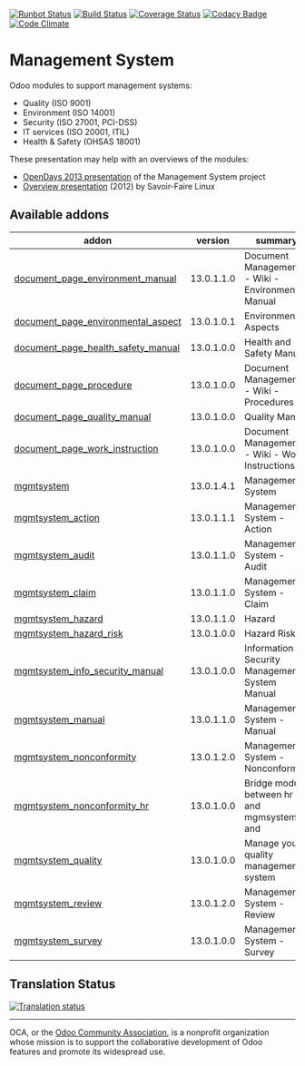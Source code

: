 [![Runbot Status](https://runbot.odoo-community.org/runbot/badge/flat/128/13.0.svg)](https://runbot.odoo-community.org/runbot/repo/github-com-oca-management-system-128)
[![Build Status](https://travis-ci.org/OCA/management-system.svg?branch=13.0)](https://travis-ci.org/OCA/management-system)
[![Coverage Status](https://coveralls.io/repos/OCA/management-system/badge.svg?branch=13.0)](https://coveralls.io/r/OCA/management-system?branch=13.0)
[![Codacy Badge](https://www.codacy.com/project/badge/88b8a3c69bda435581ea4b4f7850d7c2)](https://www.codacy.com/app/OCA/management-system)
[![Code Climate](https://codeclimate.com/github/OCA/management-system/badges/gpa.svg)](https://codeclimate.com/github/OCA/management-system)

# Management System

Odoo modules to support management systems:

* Quality (ISO 9001)
* Environment (ISO 14001)
* Security (ISO 27001, PCI-DSS)
* IT services (ISO 20001, ITIL)
* Health & Safety (OHSAS 18001)

These presentation may help with an overviews of the modules:

* [OpenDays 2013 presentation](http://www.slideshare.net/max3903/iso-anmanagement-systemswithopenerpen) of the Management System project
* [Overview presentation](http://www.slideshare.net/max3903/openerp-management-system-modules) (2012) by Savoir-Faire Linux

[//]: # (addons)

Available addons
----------------
addon | version | summary
--- | --- | ---
[document_page_environment_manual](document_page_environment_manual/) | 13.0.1.1.0 | Document Management - Wiki - Environment Manual
[document_page_environmental_aspect](document_page_environmental_aspect/) | 13.0.1.0.1 | Environmental Aspects
[document_page_health_safety_manual](document_page_health_safety_manual/) | 13.0.1.0.0 | Health and Safety Manual
[document_page_procedure](document_page_procedure/) | 13.0.1.0.0 | Document Management - Wiki - Procedures
[document_page_quality_manual](document_page_quality_manual/) | 13.0.1.0.0 | Quality Manual
[document_page_work_instruction](document_page_work_instruction/) | 13.0.1.0.0 | Document Management - Wiki - Work Instructions
[mgmtsystem](mgmtsystem/) | 13.0.1.4.1 | Management System
[mgmtsystem_action](mgmtsystem_action/) | 13.0.1.1.1 | Management System - Action
[mgmtsystem_audit](mgmtsystem_audit/) | 13.0.1.1.0 | Management System - Audit
[mgmtsystem_claim](mgmtsystem_claim/) | 13.0.1.1.0 | Management System - Claim
[mgmtsystem_hazard](mgmtsystem_hazard/) | 13.0.1.1.0 | Hazard
[mgmtsystem_hazard_risk](mgmtsystem_hazard_risk/) | 13.0.1.0.0 | Hazard Risk
[mgmtsystem_info_security_manual](mgmtsystem_info_security_manual/) | 13.0.1.0.0 | Information Security Management System Manual
[mgmtsystem_manual](mgmtsystem_manual/) | 13.0.1.1.0 | Management System - Manual
[mgmtsystem_nonconformity](mgmtsystem_nonconformity/) | 13.0.1.2.0 | Management System - Nonconformity
[mgmtsystem_nonconformity_hr](mgmtsystem_nonconformity_hr/) | 13.0.1.0.0 | Bridge module between hr and mgmsystem and
[mgmtsystem_quality](mgmtsystem_quality/) | 13.0.1.0.0 | Manage your quality management system
[mgmtsystem_review](mgmtsystem_review/) | 13.0.1.2.0 | Management System - Review
[mgmtsystem_survey](mgmtsystem_survey/) | 13.0.1.0.0 | Management System - Survey

[//]: # (end addons)

## Translation Status

[![Translation status](https://translation.odoo-community.org/widgets/management-system-13-0/-/multi-auto.svg)](https://translation.odoo-community.org/engage/management-system-13-0/?utm_source=widget)

----
OCA, or the [Odoo Community Association](http://odoo-community.org/), is a nonprofit organization whose
mission is to support the collaborative development of Odoo features and
promote its widespread use.

